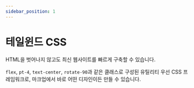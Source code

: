 ```yaml
---
sidebar_position: 1
---
```


# 테일윈드 CSS

HTML을 벗어나지 않고도 최신 웹사이트를 빠르게 구축할 수 있습니다.

`flex`, `pt-4`, `text-center`, `rotate-90`과 같은 클래스로 구성된 유틸리티 우선 CSS 프레임워크로, 마크업에서 바로 어떤 디자인이든 만들 수 있습니다.